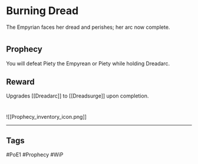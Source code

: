 # Burning Dread
The Empyrian faces her dread and perishes; her arc now complete.
#
## Prophecy
You will defeat Piety the Empyrean or Piety while holding Dreadarc.
## Reward
Upgrades [[Dreadarc]] to [[Dreadsurge]] upon completion. 

#
![[Prophecy_inventory_icon.png]]

---
## Tags
#PoE1 
#Prophecy
#WiP 